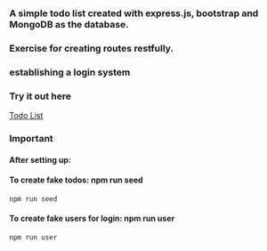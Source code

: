 ### A simple todo list created with express.js, bootstrap and MongoDB as the database.
### Exercise for creating routes restfully.
### establishing a login system

### Try it out here
[Todo List](https://whispering-woodland-81286.herokuapp.com/)

### Important 
#### After setting up:
#### To create fake todos: npm run seed
`npm run seed`
#### To create fake users for login: npm run user
`npm run user`

